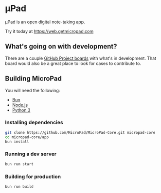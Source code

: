 # µPad
µPad is an open digital note-taking app.

Try it today at https://web.getmicropad.com

## What's going on with development?
There are a couple [GitHub Project boards](https://github.com/orgs/MicroPad/projects) with what's in development. That board would also be a great place to look for cases to contribute to.

## Building MicroPad
You will need the following:  
- [Bun](https://bun.sh/)
- [Node.js](https://nodejs.org/en/)
- [Python 3](https://www.python.org/)

### Installing dependencies
```bash
git clone https://github.com/MicroPad/MicroPad-Core.git micropad-core
cd micropad-core/app
bun install
```

### Running a dev server
```bash
bun run start
```
### Building for production
```bash
bun run build
```

